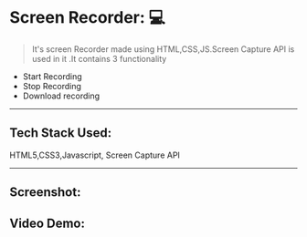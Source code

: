 # Screen Recorder: 💻

> It's screen Recorder made using HTML,CSS,JS.Screen Capture API is used in it .It contains 3 functionality
- Start Recording
- Stop Recording
- Download recording

---
## Tech Stack Used:
HTML5,CSS3,Javascript, Screen Capture API

---

## Screenshot:

## Video Demo:


